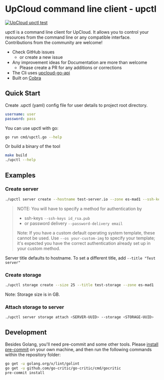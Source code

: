 # UpCloud command line client - upctl

[![UpCloud upctl test](https://github.com/UpCloudLtd/upctl/actions/workflows/test.yml/badge.svg)](https://github.com/UpCloudLtd/upctl/actions/workflows/test.yml)

upctl is a command line client for UpCloud. It allows you to control your resources from the command line or any compatible interface. Contributions from the community are welcome!

* Check GitHub issues
  * or create a new issue
* Any improvement ideas for Documentation are more than welcome
  * Please create a PR for any additions or corrections
* The Cli uses [upcloud-go-api](https://github.com/UpCloudLtd/upcloud-go-api)
* Built on [Cobra](https://cobra.dev)

## Quick Start

Create .upctl (yaml) config file for user details to project root directory.

``` yaml
username: user
password: pass
```

You can use upctl with go:

``` bash
go run cmd/upctl.go --help
```

Or build a binary of the tool

``` bash
make build
./upctl --help
```

## Examples

### Create server

``` bash
./upctl server create --hostname test-server.io --zone es-mad1 --ssh-keys id_rsa.pub
```

> NOTE: You will have to specify a method for authentication by
>
> * ssh-keys `--ssh-keys id_rsa.pub`
> * or password delivery `--password-delivery email`
>
> Note: If you have a custom default operating system template, these cannot be used. Use `--os your-custom-img` to specify your template; it's expected you have the correct authentication already set up in your custom method. 

Server title defaults to hostname. To set a different title, add `--title "Test server"`

### Create storage

``` bash
./upctl storage create --size 25 --title test-storage --zone es-mad1
```

Note: Storage size is in GB.

### Attach storage to server

``` bash
./upctl server storage attach <SERVER-UUID> --storage <STORAGE-UUID> 
```

## Development

Besides Golang, you'll need pre-commit and some other tools. Please [install pre-commit](https://pre-commit.com/#install) on your own machine, and then run the following commands within the repository folder:

``` bash
go get -u golang.org/x/lint/golint
go get -u github.com/go-critic/go-critic/cmd/gocritic
pre-commit install
```
